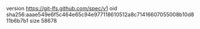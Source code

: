 version https://git-lfs.github.com/spec/v1
oid sha256:aaae549e6f5c464e65c94e977118610512a8c71416607055008b10d811b6b7b1
size 58678
